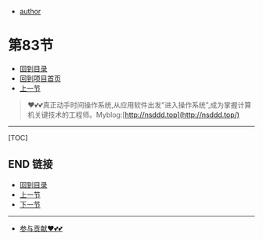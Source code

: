 + [author](https://github.com/3293172751)
# 第83节
+ [回到目录](../README.md)
+ [回到项目首页](../../README.md)
+ [上一节](82.md)
> ❤️💕💕真正动手时间操作系统,从应用软件出发"进入操作系统",成为掌握计算机关键技术的工程师。Myblog:[http://nsddd.top](http://nsddd.top/)
---
[TOC]





## END 链接
+ [回到目录](../README.md)
+ [上一节](82.md)
+ [下一节](84.md)
---
+ [参与贡献❤️💕💕](https://github.com/3293172751/Block_Chain/blob/master/Git/git-contributor.md)